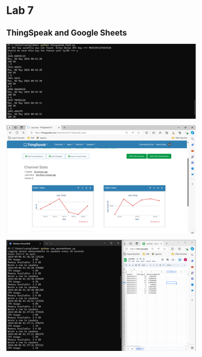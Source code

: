 # Lab 7 
## ThingSpeak and Google Sheets
![1](images/Screenshot(130).png)

![2](images/Screenshot(129).png)

![3](images/Screenshot(140).png)
